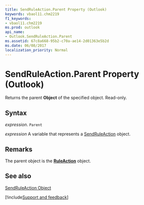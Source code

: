 ```yaml
---
title: SendRuleAction.Parent Property (Outlook)
keywords: vbaol11.chm2219
f1_keywords:
- vbaol11.chm2219
ms.prod: outlook
api_name:
- Outlook.SendRuleAction.Parent
ms.assetid: 67c8a668-95b2-c70a-ae14-2d01363e5b2d
ms.date: 06/08/2017
localization_priority: Normal
---
```



# SendRuleAction.Parent Property (Outlook)

Returns the parent  **Object** of the specified object. Read-only.


## Syntax

_expression_. `Parent`

_expression_ A variable that represents a [SendRuleAction](./Outlook.SendRuleAction.md) object.


## Remarks

The parent object is the  **[RuleAction](Outlook.RuleAction.md)** object.


## See also


[SendRuleAction Object](Outlook.SendRuleAction.md)

[!include[Support and feedback](~/includes/feedback-boilerplate.md)]